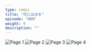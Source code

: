 ```yaml
---
type: comic
title: "花には水を"
episode: "009"
weight: 9
description: ""
---
```


![Page 1](cut-1.jpg)
![Page 2](cut-2.jpg)
![Page 3](cut-3.jpg)
![Page 4](cut-4.jpg)
